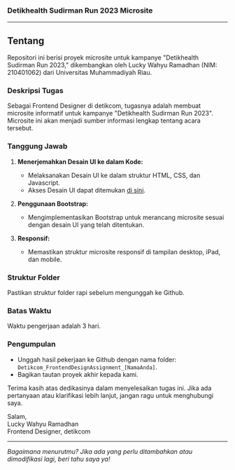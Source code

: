 ### Detikhealth Sudirman Run 2023 Microsite

---

## Tentang
Repositori ini berisi proyek microsite untuk kampanye "Detikhealth Sudirman Run 2023," dikembangkan oleh Lucky Wahyu Ramadhan (NIM: 210401062) dari Universitas Muhammadiyah Riau.

### Deskripsi Tugas
Sebagai Frontend Designer di detikcom, tugasnya adalah membuat microsite informatif untuk kampanye "Detikhealth Sudirman Run 2023". Microsite ini akan menjadi sumber informasi lengkap tentang acara tersebut.

### Tanggung Jawab
1. **Menerjemahkan Desain UI ke dalam Kode:**
   - Melaksanakan Desain UI ke dalam struktur HTML, CSS, dan Javascript.
   - Akses Desain UI dapat ditemukan [di sini]([link_desain_UI](https://www.figma.com/proto/jLvLD7yJe1qigyAl4aZaFb/%5BSKILL-TEST%5D---INTERNSHIP-DETIKCOM---FRONTEND-DESIGNER---V2?node-id=7-10&starting-point-node-id=7%3A10&scaling=min-zoom)).

2. **Penggunaan Bootstrap:**
   - Mengimplementasikan Bootstrap untuk merancang microsite sesuai dengan desain UI yang telah ditentukan.

3. **Responsif:**
   - Memastikan struktur microsite responsif di tampilan desktop, iPad, dan mobile.

### Struktur Folder
Pastikan struktur folder rapi sebelum mengunggah ke Github.

### Batas Waktu
Waktu pengerjaan adalah 3 hari.

### Pengumpulan
- Unggah hasil pekerjaan ke Github dengan nama folder: `Detikcom_FrontendDesignAssignment_[NamaAnda]`.
- Bagikan tautan proyek akhir kepada kami.

Terima kasih atas dedikasinya dalam menyelesaikan tugas ini. Jika ada pertanyaan atau klarifikasi lebih lanjut, jangan ragu untuk menghubungi saya.

Salam,  
Lucky Wahyu Ramadhan  
Frontend Designer, detikcom

---
*Bagaimana menurutmu? Jika ada yang perlu ditambahkan atau dimodifikasi lagi, beri tahu saya ya!*
